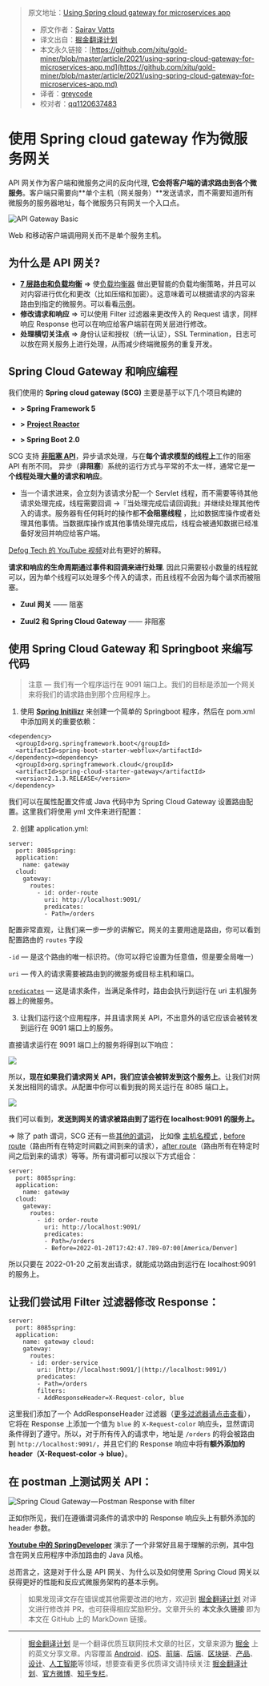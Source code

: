 > 原文地址：[Using Spring cloud gateway for microservices app](https://sairavvatts.medium.com/using-spring-cloud-gateway-for-microservices-app-40985e8351)
>
> * 原文作者：[Sairav Vatts](https://sairavvatts.medium.com/)
> * 译文出自：[掘金翻译计划](https://github.com/xitu/gold-miner)
> * 本文永久链接：[https://github.com/xitu/gold-miner/blob/master/article/2021/using-spring-cloud-gateway-for-microservices-app.md](https://github.com/xitu/gold-miner/blob/master/article/2021/using-spring-cloud-gateway-for-microservices-app.md)
> * 译者：[greycode](https://github.com/greycodee)
> * 校对者：[qq1120637483](https://github.com/qq1120637483)

# 使用 Spring cloud gateway 作为微服务网关

API 网关作为客户端和微服务之间的反向代理, **它会将客户端的请求路由到各个微服务**。客户端只需要向**单个主机（网关服务）**发送请求，而不需要知道所有微服务的服务器地址，每个微服务只有网关一个入口点。

![API Gateway Basic](https://miro.medium.com/max/1106/1*eC8sTN553I4wPpGDo_L4gg.png)

Web 和移动客户端调用网关而不是单个服务主机。

## 为什么是 API 网关?

* [**7 层路由和负载均衡**](https://www.nginx.com/resources/glossary/layer-7-load-balancing/) =\> 使[负载均衡器](https://www.nginx.com/resources/glossary/load-balancing/) 做出更智能的负载均衡策略，并且可以对内容进行优化和更改（比如压缩和加密）。这意味着可以根据请求的内容来路由到指定的微服务。可以看看[示例](https://www.nginx.com/resources/glossary/layer-7-load-balancing/)。
* **修改请求和响应** =\> 可以使用 Filter 过滤器来更改传入的 Request 请求，同样响应 Response 也可以在响应给客户端前在网关层进行修改。
* **处理横切关注点** =\> 身份认证和授权（统一认证），SSL Termination，日志可以放在网关服务上进行处理，从而减少终端微服务的重复开发。

## Spring Cloud Gateway 和响应编程

我们使用的 **Spring cloud gateway (**SCG**)** 主要是基于以下几个项目构建的

- **\> Spring Framework 5**

- **\>** [**Project Reactor**](https://projectreactor.io/)

- **\> Spring Boot 2.0** 

SCG 支持 [**非阻塞 API**](https://stackoverflow.com/a/56806022/3820753)，异步请求处理，与在**每个请求模型的线程上**工作的阻塞 API 有所不同。 异步（**非阻塞**）系统的运行方式与平常的不太一样，通常它是**一个线程处理大量的请求和响应**。

* 当一个请求进来，会立刻为该请求分配一个 Servlet 线程，而不需要等待其他请求处理完成，线程需要回调 →『当处理完成后请回调我』并继续处理其他传入的请求。服务器有任何耗时的操作都**不会阻塞线程** ，比如数据库操作或者处理其他事情。当数据库操作或其他事情处理完成后，线程会被通知数据已经准备好发回并响应给客户端。

[Defog Tech 的 YouTube 视频](https://youtu.be/M3jNn3HMeWg?t=182)对此有更好的解释。

**请求和响应的生命周期通过事件和回调来进行处理**. 因此只需要较小数量的线程就可以，因为单个线程可以处理多个传入的请求，而且线程不会因为每个请求而被阻塞。

- **Zuul 网关** —— 阻塞

- **Zuul2 和 Spring Cloud Gateway** —— 非阻塞

## 使用 Spring Cloud Gateway 和 Springboot 来编写代码

> 注意 — 我们有一个程序运行在 9091 端口上。我们的目标是添加一个网关来将我们的请求路由到那个应用程序上。

1. 使用 [**Spring Initilizr**](https://start.spring.io/) 来创建一个简单的 Springboot 程序，然后在 pom.xml 中添加网关的重要依赖：

```
<dependency>    
  <groupId>org.springframework.boot</groupId>  
  <artifactId>spring-boot-starter-webflux</artifactId>  
</dependency><dependency>  
  <groupId>org.springframework.cloud</groupId>  
  <artifactId>spring-cloud-starter-gateway</artifactId>         
  <version>2.1.3.RELEASE</version>  
</dependency>
```

我们可以在属性配置文件或 Java 代码中为 Spring Cloud Gateway 设置路由配置。这里我们将使用 yml 文件来进行配置：

2. 创建 application.yml:

```
server:  
  port: 8085spring:  
  application:  
    name: gateway     
  cloud:       
    gateway:         
      routes:         
        - id: order-route          
          uri: http://localhost:9091/  
          predicates:                                                                
          - Path=/orders
```

配置非常直观，让我们来一步一步的讲解它。网关的主要用途是路由，你可以看到配置路由的 `routes` 字段  

`-id` — 是这个路由的唯一标识符。（你可以将它设置为任意值，但是要全局唯一）

`uri` — 传入的请求需要被路由到的微服务或目标主机和端口。

[`predicates`](https://cloud.spring.io/spring-cloud-gateway/reference/html/#gateway-request-predicates-factories) — 这是请求条件，当满足条件时，路由会执行到运行在 uri 主机服务器上的微服务。

3. 让我们运行这个应用程序，并且请求网关 API，不出意外的话它应该会被转发到运行在 9091 端口上的服务。

直接请求运行在 9091 端口上的服务将得到以下响应：

![](https://miro.medium.com/max/2740/1*XSn2FBqIR_B5jYgmxSS6RA.png)

所以，**现在如果我们请求网关 API，我们应该会被转发到这个服务上**。让我们对网关发出相同的请求。从配置中你可以看到我的网关运行在 8085 端口上。

![](https://miro.medium.com/max/2748/1*CtL5gwmxOjkM8msNaWFnWQ.png)

我们可以看到，**发送到网关的请求被路由到了运行在 localhost:9091 的服务上。**

=\> 除了 path 谓词，SCG 还有一些[其他的谓词](https://cloud.spring.io/spring-cloud-gateway/reference/html/#gateway-request-predicates-factories)， 比如像 [主机名模式](https://cloud.spring.io/spring-cloud-gateway/reference/html/#the-host-route-predicate-factory) , [before route](https://cloud.spring.io/spring-cloud-gateway/reference/html/#the-before-route-predicate-factory)（路由所有在特定时间戳之间到来的请求），[after route](https://cloud.spring.io/spring-cloud-gateway/reference/html/#the-after-route-predicate-factory)（路由所有在特定时间之后到来的请求）等等。所有谓词都可以按以下方式组合：

```
server:  
  port: 8085spring:  
  application:  
    name: gateway     
  cloud:       
    gateway:         
      routes:         
        - id: order-route          
          uri: http://localhost:9091/  
          predicates:                                                                
          - Path=/orders  
          - Before=2022-01-20T17:42:47.789-07:00[America/Denver]
```

所以只要在 2022-01-20 之前发出请求，就能成功路由到运行在 localhost:9091 的服务上。

## 让我们尝试用 Filter 过滤器修改 Response：

```
server:  
  port: 8085spring:  
  application:  
    name: gateway cloud:  
    gateway:  
      routes:  
      - id: order-service  
        uri: [http://localhost:9091/](http://localhost:9091/)  
        predicates:  
        - Path=/orders  
        filters:  
        - AddResponseHeader=X-Request-color, blue
```

这里我们添加了一个 AddResponseHeader 过滤器（[更多过滤器请点击查看](https://cloud.spring.io/spring-cloud-gateway/reference/html/#gatewayfilter-factories)），它将在 Response 上添加一个值为 `blue` 的 `X-Request-color` 响应头，显然谓词条件得到了遵守。所以，对于所有传入的请求中，地址是 `/orders` 的将会被路由到 `http://localhost:9091/`，并且它们的 Response 响应中将有**额外添加的 header（X-Request-color -> blue）**。

## 在 postman 上测试网关 API：

![Spring Cloud Gateway — Postman Response with filter](https://miro.medium.com/max/2736/1*viJfGCzHXiylRzFQjN-9CQ.png)

正如你所见，我们在遵循谓词条件的请求中的 Response 响应头上有额外添加的 header 参数。

[**Youtube 中的 SpringDeveloper**](https://youtu.be/puIJ1Mn9_LE?t=753) 演示了一个非常好且易于理解的示例，其中包含在网关应用程序中添加路由的 Java 风格。

总而言之，这是对于什么是 API 网关、为什么以及如何使用 Spring Cloud 网关以获得更好的性能和反应式微服务架构的基本示例。

> 如果发现译文存在错误或其他需要改进的地方，欢迎到 [掘金翻译计划](https://github.com/xitu/gold-miner) 对译文进行修改并 PR，也可获得相应奖励积分。文章开头的 **本文永久链接** 即为本文在 GitHub 上的 MarkDown 链接。

---

> [掘金翻译计划](https://github.com/xitu/gold-miner) 是一个翻译优质互联网技术文章的社区，文章来源为 [掘金](https://juejin.im) 上的英文分享文章。内容覆盖 [Android](https://github.com/xitu/gold-miner#android)、[iOS](https://github.com/xitu/gold-miner#ios)、[前端](https://github.com/xitu/gold-miner#前端)、[后端](https://github.com/xitu/gold-miner#后端)、[区块链](https://github.com/xitu/gold-miner#区块链)、[产品](https://github.com/xitu/gold-miner#产品)、[设计](https://github.com/xitu/gold-miner#设计)、[人工智能](https://github.com/xitu/gold-miner#人工智能)等领域，想要查看更多优质译文请持续关注 [掘金翻译计划](https://github.com/xitu/gold-miner)、[官方微博](http://weibo.com/juejinfanyi)、[知乎专栏](https://zhuanlan.zhihu.com/juejinfanyi)。
